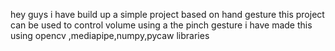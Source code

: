 hey guys i have build up a simple project based on hand gesture
this project can be used to control volume using a the pinch gesture
i have made this using opencv ,mediapipe,numpy,pycaw libraries
